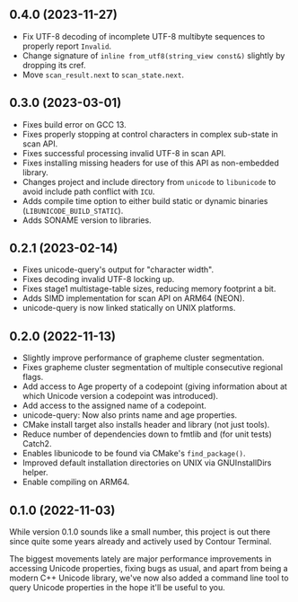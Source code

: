 ## 0.4.0 (2023-11-27)

- Fix UTF-8 decoding of incomplete UTF-8 multibyte sequences to properly report `Invalid`.
- Change signature of `inline from_utf8(string_view const&)` slightly by dropping its cref.
- Move `scan_result.next` to `scan_state.next`.

## 0.3.0 (2023-03-01)

- Fixes build error on GCC 13.
- Fixes properly stopping at control characters in complex sub-state in scan API.
- Fixes successful processing invalid UTF-8 in scan API.
- Fixes installing missing headers for use of this API as non-embedded library.
- Changes project and include directory from `unicode` to `libunicode` to avoid include path conflict with `ICU`.
- Adds compile time option to either build static or dynamic binaries (`LIBUNICODE_BUILD_STATIC`).
- Adds SONAME version to libraries.

## 0.2.1 (2023-02-14)

- Fixes unicode-query's output for "character width".
- Fixes decoding invalid UTF-8 locking up.
- Fixes stage1 multistage-table sizes, reducing memory footprint a bit.
- Adds SIMD implementation for scan API on ARM64 (NEON).
- unicode-query is now linked statically on UNIX platforms.

## 0.2.0 (2022-11-13)

- Slightly improve performance of grapheme cluster segmentation.
- Fixes grapheme cluster segmentation of multiple consecutive regional flags.
- Add access to Age property of a codepoint (giving information about at which Unicode version a codepoint was introduced).
- Add access to the assigned name of a codepoint.
- unicode-query: Now also prints name and age properties.
- CMake install target also installs header and library (not just tools).
- Reduce number of dependencies down to fmtlib and (for unit tests) Catch2.
- Enables libunicode to be found via CMake's `find_package()`.
- Improved default installation directories on UNIX via GNUInstallDirs helper.
- Enable compiling on ARM64.

## 0.1.0 (2022-11-03)

While version 0.1.0 sounds like a small number, this project is out there since quite some years already
and actively used by Contour Terminal.

The biggest movements lately are major performance improvements in accessing Unicode properties,
fixing bugs as usual, and apart from being a modern C++ Unicode library, we've now also added
a command line tool to query Unicode properties in the hope it'll be useful to you.

